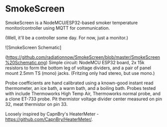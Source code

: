 # SmokeScreen
SmokeScreen is a NodeMCU/ESP32-based smoker temperature monitor/controller using MQTT for communication.

(Well, it'll be a controller some day.  For now, just a monitor.)

![SmokeScreen Schematic]

(https://github.com/radiationnow/SmokeScreen/blob/master/SmokeScreen%20Schematic.png)
Simple circuit: NodeMCU ESP32 board, 2x 15k resistors to form the bottom leg of voltage dividers, and a pair of panel mount 2.5mm TS (mono) jacks.  (Fritzing only had stereo, but use mono.) 

Probe coefficients are hand calibrated using a known-good instant read thermometer, an ice bath, a warm bath, and a boiling bath.  Probes tested with include Thermoworks High Temp Air, Thermoworks normal probe, and a clone ET-733 probe.  Pit thermistor voltage divider center measured on pin 32, meat thermistor on pin 33.

Loosely inspired by CapnBry's HeaterMeter - https://github.com/CapnBry/HeaterMeter/.
